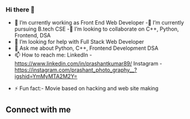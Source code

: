 ### Hi there 👋

<!--
**Prashantkry/Prashantkry** is a ✨ _special_ ✨ repository because its `README.md` (this file) appears on your GitHub profile.
Here are some ideas to get you started:
-->

- 🔭 I’m currently working as Front End Web Developer 
-🌱 I’m currently pursuing B.tech CSE 
-👯 I’m looking to collaborate on C++, Python, Frontend, DSA
- 🤔 I’m looking for help with Full Stack Web Developer 
- 💬 Ask me about Python, C++, Frontend Development DSA 
- 📫 How to reach me: LinkedIn - https://www.linkedin.com/in/prashantkumar89/
                       Instagram - https://instagram.com/prashant_photo_graphy__?igshid=YmMyMTA2M2Y=
<!-- - 😄 Pronouns: ... -->
- ⚡ Fun fact:- Movie based on hacking and web site making


<h2>Connect with me </h2>
